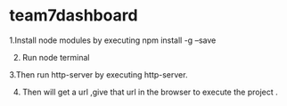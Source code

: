 # team7dashboard



1.Install node modules by executing npm install -g –save

2. Run node terminal 

3.Then run http-server by executing  http-server.

4. Then will get a url ,give that url in the browser to execute the project .
 

